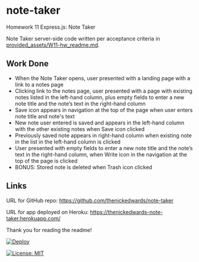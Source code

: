 # note-taker
Homework 11 Express.js: Note Taker

Note Taker server-side code written per acceptance criteria in [provided_assets/W11-hw_readme.md](/provided_assets/W11-hw_readme.md).

## Work Done
* When the Note Taker opens, user presented with a landing page with a link to a notes page
* Clicking link to the notes page, user presented with a page with existing notes listed in the left-hand column, plus empty fields to enter a new note title and the note’s text in the right-hand column
* Save icon appears in navigation at the top of the page when user enters note title and note's text
* New note user entered is saved and appears in the left-hand column with the other existing notes when Save icon clicked
* Previously saved note appears in right-hand column when existing note in the list in the left-hand column is clicked
* User presented with empty fields to enter a new note title and the note’s text in the right-hand column, when Write icon in the navigation at the top of the page is clicked
* BONUS: Stored note is deleted when Trash icon clicked

## Links
URL for GitHub repo: https://github.com/thenickedwards/note-taker

URL for app deployed on Heroku: https://thenickedwards-note-taker.herokuapp.com/


Thank you for reading the readme!



[![Deploy](https://www.herokucdn.com/deploy/button.svg)](https://thenickedwards-note-taker.herokuapp.com/)

[![License: MIT](https://img.shields.io/badge/License-MIT-blue.svg)](https://opensource.org/licenses/MIT)
